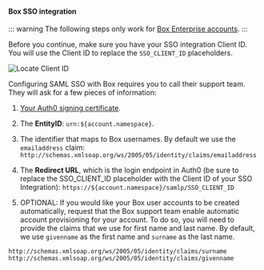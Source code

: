 #### Box SSO integration

::: warning
The following steps only work for [Box Enterprise accounts](https://www.box.com/).
:::

Before you continue, make sure you have your SSO integration Client ID. You will use the Client ID to replace the `SSO_CLIENT_ID` placeholders.

![Locate Client ID](https://auth0.com/docs/media/articles/dashboard/sso-integrations/dashboard-integrations-sso-create_view-tutorial.png)

Configuring SAML SSO with Box requires you to call their support team. They will ask for a few pieces of information:

1. [Your Auth0 signing certificate](https://${account.namespace}/pem).

2. The **EntityID**: `urn:${account.namespace}`.

3. The identifier that maps to Box usernames. By default we use the `emailaddress` claim:
`http://schemas.xmlsoap.org/ws/2005/05/identity/claims/emailaddress`

4. The **Redirect URL**, which is the login endpoint in Auth0 (be sure to replace the SSO_CLIENT_ID placeholder with the Client ID of your SSO Integration):
`https://${account.namespace}/samlp/SSO_CLIENT_ID`

5. OPTIONAL: If you would like your Box user accounts to be created automatically, request that the Box support team enable automatic account provisioning for your account. To do so, you will need to provide the claims that we use for first name and last name. By default, we use `givenname` as the first name and `surname` as the last name.

```text
http://schemas.xmlsoap.org/ws/2005/05/identity/claims/surname
http://schemas.xmlsoap.org/ws/2005/05/identity/claims/givenname
```
